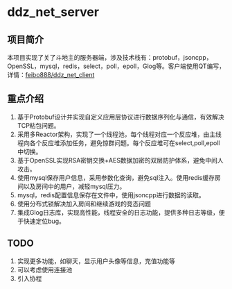 # ddz_net_server

## 项目简介

本项目实现了关了斗地主的服务器端，涉及技术栈有：protobuf，jsoncpp，OpenSSL，mysql，redis，select，poll，epoll，Glog等。客户端使用QT编写，详情：[feibo888/ddz_net_client](https://github.com/feibo888/ddz_net_client)

## 重点介绍

1. 基于Protobuf设计并实现自定义应用层协议进行数据序列化与通信，有效解决TCP粘包问题。
2. 采用多Reactor架构，实现了一个线程池，每个线程对应一个反应堆，由主线程向各个反应堆添加任务，避免惊群问题。每个反应堆可在select,poll,epoll中切换。
3. 基于OpenSSL实现RSA密钥交换+AES数据加密的双层防护体系，避免中间人攻击。
4. 使用mysql保存用户信息，采用参数化查询，避免sql注入。使用redis缓存房间以及房间中的用户，减轻mysql压力。
5. mysql，redis配置信息保存在文件中，使用jsoncpp进行数据的读取。
6. 使用分布式锁解决加入房间和继续游戏的竞态问题
7. 集成Glog日志库，实现高性能，线程安全的日志功能，提供多种日志等级，便于快速定位bug。

## TODO

1. 实现更多功能，如聊天，显示用户头像等信息，充值功能等
2. 可以考虑使用连接池
3. 引入协程
